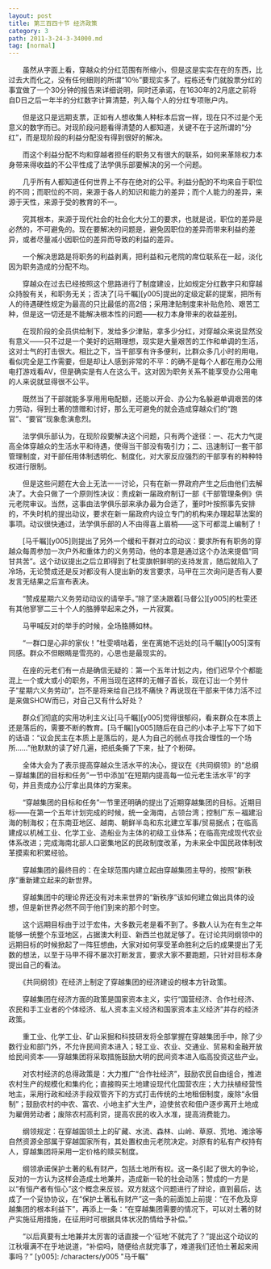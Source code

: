 ```yaml
---
layout: post
title: 第三百四十节 经济政策
category: 3
path: 2011-3-24-3-34000.md
tag: [normal]
---
```


　　虽然从字面上看，穿越众的分红范围有所缩小，但是这是实实在在的东西，比过去大而化之，没有任何细则的所谓“10％”要现实多了。程栋还专门就股票分红的事宜做了一个30分钟的报告来详细说明，同时还承诺，在1630年的2月底之前将自D日之后一年半的分红数字计算清楚，列入每个人的分红专项账户内。

　　但是这只是远期支票，正如有人想收集人种标本后宫一样，现在只不过是个无意义的数字而已。对现阶段问题看得清楚的人都知道，关键不在于这所谓的“分红”，而是现阶段的利益分配没有得到很好的解决。

　　而这个利益分配不均和穿越者担任的职务又有很大的联系，如何来革除权力本身带来得收益的不公平性成了法学俱乐部要解决的另一个问题。

　　几乎所有人都知道任何世界上不存在绝对的公平。利益分配的不均来自于职位的不同；而职位的不同，来源于各人的知识和能力的差异；而个人能力的差异，来源于天性，来源于受的教育的不一。

　　究其根本，来源于现代社会的社会化大分工的要求，也就是说，职位的差异是必然的，不可避免的。现在要解决的问题是，避免因职位的差异而带来利益的差异，或者尽量减小因职位的差异而导致的利益的差异。

　　一个解决思路是将职务的利益剥离，把利益和元老院的席位联系在一起，淡化因为职务造成的分配不均。

　　穿越众在过去已经按照这个思路进行了制度建设，比如规定分红数字只和穿越众持股有关，和职务无关；否决了[马千瞩][y005]提出的定级定薪的提案，把所有人的待遇硬性规定为最高的只比最低的高2倍；采用津贴制度来补贴危险、艰苦工种，但是这一切还是不能解决根本性的问题——权力本身带来的收益差别。

　　在现阶段的全员供给制下，发给多少津贴，拿多少分红，对穿越众来说显然没有意义——只不过是一个美好的远期理想，现实是大量艰苦的工作和单调的生活，这对士气的打击很大。相比之下，当干部享有许多便利，比群众多几小时的用电，看似完全是工作需要，但是却让人感到非常的不平：的确不是每个人都在用办公用电打游戏看AV，但是确实是有人在这么干。这对因为职务关系不能享受办公用电的人来说就显得很不公平。

　　既然当了干部就能多享用用电配额，还能以开会、办公为名躲避单调艰苦的体力劳动，得到土著的馈赠和讨好，那么无可避免的就会造成穿越众们的“跑官”、“要官”现象愈演愈烈。

　　法学俱乐部认为，在现阶段要解决这个问题，只有两个途径：一、花大力气提高全体穿越众的生活水平和待遇，使得当干部没有吸引力；二、迅速制订一套干部管理制度，对干部任用体制透明化、制度化，对大家反应强烈的干部享有的种种特权进行限制。

　　但是这些问题在大会上无法一一讨论，只有在新一界政府产生之后由他们去解决了。大会只做了一个原则性决议：责成新一届政府制订一部《干部管理条例》供元老院审议。当然，这事由法学俱乐部来承办最为合适了，董时叶按照事先安排的，不失时机的提出动议，要求在新一届政府内设立专门的机构来办理起草法案的事项。动议很快通过，法学俱乐部的人不由得喜上眉梢——这下可都混上编制了！

　　[马千瞩][y005]则提出了另外一个缓和干群对立的动议：要求所有有职务的穿越众每周参加一次户外和重体力的义务劳动，他的本意是通过这个办法来提倡“同甘共苦”。这个动议提出之后立即得到了杜雯旗帜鲜明的支持发言，随后就陷入了冷场，无论赞成还是反对都没有人提出新的发言要求，马甲在三次询问是否有人要发言无结果之后宣布表决。

　　“赞成星期六义务劳动动议的请举手。”除了坚决跟着[马督公][y005]的杜雯还有其他寥寥二三十个人的胳膊举起来之外，一片寂寞。

　　马甲喊反对的举手的时候，全场胳膊如林。

　　“一群口是心非的家伙！”杜雯嘀咕着，坐在离她不远处的[马千瞩][y005]深有同感。群众不但眼睛是雪亮的，心思也是最现实的。

　　在座的元老们有一点是确信无疑的：第一个五年计划之内，他们迟早个个都能混上一个或大或小的职务，不用当现在这样的无帽子首长，现在订出一个劳什子“星期六义务劳动”，岂不是将来给自己找不痛快？再说现在干部来干体力活不过是来做SHOW而已，对自己又有什么好处？

　　群众们彻底的实用功利主义让[马千瞩][y005]觉得很郁闷，看来群众在本质上还是落后的，需要不断的教育。[马千瞩][y005]随后在自己的小本子上写下了如下的话语：“议会民主在本质上是落后的，是人为自己的弱点寻找合理性的一个场所……”他默默的读了好几遍，把纸条撕了下来，扯了个粉碎。

　　全体大会为了表示提高穿越众生活水平的决心，提议在《共同纲领》的“总纲－穿越集团的目标和任务”一节中添加“在短期内提高每一位元老生活水平”的字句，并且责成办公厅拿出具体的方案来。

　　“穿越集团的目标和任务”一节里还明确的提出了近期穿越集团的目标。近期目标——在第一个五年计划完成的时候，统一全海南，占领台湾；控制广东－福建沿海的制海权；在东南亚地区、越南、朝鲜半岛和东北建立军事/贸易据点；在临高建成以机械工业、化学工业、造船业为主体的初级工业体系；在临高完成现代农业体系改进；完成海南北部人口密集地区的民政制度改革，为未来全中国民政体制改革摸索和积累经验。

　　穿越集团的最终目的：在全球范围内建立起由穿越集团主导的，按照“新秩序”重新建立起来的新世界。

　　穿越集团中的理论界还没有对未来世界的“新秩序”该如何建立做出具体的设想，但是新世界必然不同于他们到来的那个时空。

　　这个远期目标由于过于宏伟，大多数元老是看不到了。多数人认为在有生之年能够一统整个东亚地区，占据澳大利亚、新西兰也就足够了。在讨论共同纲领中的远期目标的时候掀起了一阵狂想曲，大家对如何享受革命胜利之后的成果提出了无数的想法，以至于马甲不得不屡次打断发言，要求大家不要跑题，只针对目标本身提出自己的看法。

　　《共同纲领》在经济上制定了穿越集团的经济建设的根本方针政策。

　　穿越集团在经济方面的政策是国家资本主义，实行“国营经济、合作社经济、农民和手工业者的个体经济、私人资本主义经济和国家资本主义经济”并存的经济政策。

　　重工业、化学工业、矿山采掘和科技研发将全部掌握在穿越集团手中，除了少数行业和部门外，不允许民间资本进入；轻工业、农业、交通业、贸易和金融开放给民间资本——穿越集团将采取措施鼓励大明的民间资本进入临高投资这些产业。

　　对农村经济的总得政策是：大力推广“合作社经济”，鼓励农民自由组合，推进农村生产的规模化和集约化；直接购买土地建设现代化国营农庄；大力扶植经营性地主，采用行政和经济手段双管齐下的方式打击传统的土地租佃制度，废除“永佃制”；鼓励农村的中农、富农、小地主扩大生产，迫使贫农和佃户逐步离开土地成为雇佣劳动者；废除农村高利贷，提高农民的收入水准，提高消费能力。

　　纲领规定：在穿越国领土上的矿藏、水流、森林、山岭、草原、荒地、滩涂等自然资源全部属于穿越国家所有，其处置权由元老院决定。对原有的私有产权持有人，穿越集团将采用一定价格的赎买制度。

　　纲领承诺保护土著的私有财产，包括土地所有权。这一条引起了很大的争论，反对的一方认为这样会造成土地兼并，造成新一轮的社会动荡；赞成的一方是以“有恒产者有恒心”这个概念来反驳。双方就这个问题进行了辩论，直到最后，达成了一个妥协协议，在“保护土著私有财产”这一条的前面加上前提：“在不危及穿越集团的根本利益下”，再添上一条：“在穿越集团需要的情况下，可以对土著的财产实施征用措施，在征用时可根据具体状况酌情给予补偿。”

　　“以后真要有土地兼并太厉害的话直接一个‘征地’不就完了？”提出这个动议的江秋堰满不在乎地说道，“补偿吗，随便给点就完事了，难道我们还怕土著起来闹事吗？”
[y005]: /characters/y005 "马千瞩"
